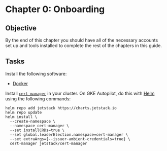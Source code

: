 # Chapter 0: Onboarding

## Objective

By the end of this chapter you should have all of the necessary accounts set up and tools installed
to complete the rest of the chapters in this guide.

## Tasks

Install the following software:
* [Docker](https://docs.docker.com/engine/install/)

Install [`cert-manager`](https://cert-manager.io) in your cluster. On GKE Autopilot, do this
with [Helm](https://helm.sh) using the following commands:

```
helm repo add jetstack https://charts.jetstack.io
helm repo update
helm install \
  --create-namespace \
  --namespace cert-manager \
  --set installCRDs=true \
  --set global.leaderElection.namespace=cert-manager \
  --set extraArgs={--issuer-ambient-credentials=true} \
  cert-manager jetstack/cert-manager
```
